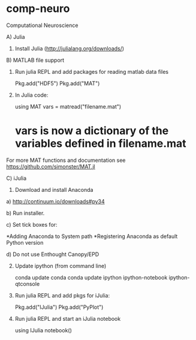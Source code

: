 # comp-neuro
Computational Neuroscience


A) Julia

1) Install Julia (http://julialang.org/downloads/)

B) MATLAB file support

1) Run julia REPL and add packages for reading matlab data files

    Pkg.add("HDF5")
    Pkg.add("MAT")

2) In Julia code:

    using MAT
    vars = matread("filename.mat")
    # vars is now a dictionary of the variables defined in filename.mat

For more MAT functions and documentation see
https://github.com/simonster/MAT.jl

C) iJulia

1) Download and install Anaconda

 a) http://continuum.io/downloads#py34

 b) Run installer. 

 c) Set tick boxes for: 

*Adding Anaconda to System path 
*Registering Anaconda as default Python version  

 d) Do not use Enthought Canopy/EPD

2) Update ipython (from command line)

    conda update conda
    conda update ipython ipython-notebook ipython-qtconsole

3) Run julia REPL and add pkgs for iJulia:

    Pkg.add("IJulia")
    Pkg.add("PyPlot")

4) Run julia REPL and start an iJulia notebook

    using IJulia
    notebook()
